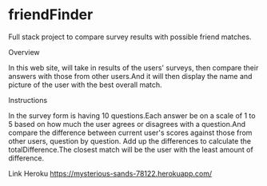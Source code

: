 # friendFinder
Full stack project to compare survey results with possible friend matches.

Overview

In this web site, will take in results of the users' surveys, then compare their answers with those from other users.And it will then display the name and picture of the user with the best overall match.

Instructions

In the survey form is having 10 questions.Each answer be on a scale of 1 to 5 based on how much the user agrees or disagrees with a question.And compare the difference between current user's scores against those from other users, question by question. Add up the differences to calculate the totalDifference.The closest match will be the user with the least amount of difference.

Link
Heroku
https://mysterious-sands-78122.herokuapp.com/
